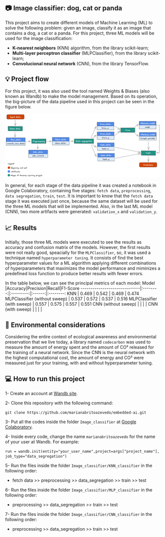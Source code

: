 ## :camera: Image classifier: dog, cat or panda
This project aims to create different models of Machine Learning (ML) to solve the following problem: given an image, classify it as an image that contains a dog, a cat or a panda. For this project, three ML models will be used for the image classification:
- __K-nearest neighbors__ (KNN) algorithm, from the library scikit-learn;
- __Multi-layer perceptron classifier__ (MLPClassifier), from the library scikit-learn;
- __Convolucional neural network__ (CNN), from the library TensorFlow.

## :bulb: Project flow
For this project, it was also used the tool named Weights & Biases (also known as Wandb) to make the model management. Based on its operation, the big-picture of the data pipeline used in this project can be seen in the figure below.

![image info](./images/img-modelo-com-fundo.png)

In general, for each stage of the data pipeline it was created a notebook in Google Colaboratory, containing five stages: `fetch data`, `preprocessing`, `data segregation`, `train`, `test`. It is important to know that the `fetch data` stage it was executed just once, because the same dataset will be used for the three ML models that will be implemented. Also, in the last ML model (CNN), two more artifacts were generated: `validation_x` and `validation_y`. 

## :chart_with_upwards_trend: Results

Initially, those three ML models were executed to see the results as accuracy and confusion matrix of the models. However, the first results were not really good, speacially for the `MLPClassifier`, so, it was used a technique named `hyperparameter tuning`. It consists of find the best hyperparameter values for a ML algorithm applying different combinations of hyperparameters that maximizes the model performance and miminizes a predefined loss function to produce better results with fewer errors.

In the table below, we can see the principal metrics of each model:
Model                         |Accuracy|Precision|Recall|F1-Score
------------------------------|:--------:|:---------:|:------:|:--------:
KNN                           | 0.469    | 0.542     | 0.469  | 0.474
MLPClassifier (without sweep) | 0.537    | 0.572     | 0.537  | 0.516
MLPClassifier (with sweep)    | 0.557    | 0.575     | 0.557  | 0.551
CNN (without sweep)           |          |           |        |
CNN (with sweep)              |          |           |        |

## :leaves: Environmental considerations

Considering the entire context of ecological awareness and environmental preservation that we live today, a library named `codecarbon` was used to measure the amount of energy spent and the amount of CO² released for the training of a neural network. Since the CNN is the neural network with the highest computational cost, the amount of energy and CO² were measured just for your training, with and without hyperparameter tuning.

## :computer: How to run this project

1- Create an account at [Wandb site](https://wandb.ai/).

2- Clone this repository with the following command:
```
git clone https://github.com/marianabritoazevedo/embedded-ai.git
```
3- Put all the codes inside the folder `Image_classifier` at [Google Colaboratory](https://colab.research.google.com/).

4- Inside every code, change the name `marianabritoazevedo` for the name of your user at Wandb. For example:
```
run = wandb.init(entity="your_user_name",project=args["project_name"], job_type="data_segregation")
```

5- Run the files inside the folder `Image_classifier/KNN_classifier` in the following order:
   - fetch data >> preprocessing >> data_segregation >> train >> test

6- Run the files inside the folder `Image_classifier/MLP_classifier` in the following order:
   - preprocessing >> data_segregation >> train >> test

7- Run the files inside the folder `Image_classifier/CNN_classifier` in the following order:
   - preprocessing >> data_segregation >> train >> test

